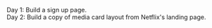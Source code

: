 Day 1: Build a sign up page.<br>
Day 2: Build a copy of media card layout from Netflix's landing page.<br>